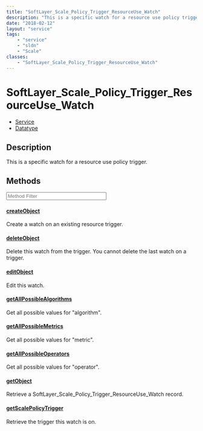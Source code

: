 ```yaml
---
title: "SoftLayer_Scale_Policy_Trigger_ResourceUse_Watch"
description: "This is a specific watch for a resource use policy trigger."
date: "2018-02-12"
layout: "service"
tags:
    - "service"
    - "sldn"
    - "Scale"
classes:
    - "SoftLayer_Scale_Policy_Trigger_ResourceUse_Watch"
---
```

# SoftLayer_Scale_Policy_Trigger_ResourceUse_Watch
<div id='service-datatype'>
    <ul id='sldn-reference-tabs'>
    <li id='service'> <a href='/reference/services/SoftLayer_Scale_Policy_Trigger_ResourceUse_Watch' >Service</a></li>    <li id='datatype'> <a href='/reference/datatypes/SoftLayer_Scale_Policy_Trigger_ResourceUse_Watch' >Datatype</a></li>
    </ul>
</div>

## Description


This is a specific watch for a resource use policy trigger.



        
<div id="properties" class="content service-content">

## Methods

<div class="view-filters">
    <div class="clearfix">
        <div class="search-input-box">
            <input placeholder="Method Filter" onkeyup="titleSearch(inputId='edit-combine', divId='method-div', elementClass='method-row')" 
                type="text" id="edit-combine" value="" size="30" maxlength="128" class="form-text">
        </div>
    </div>
</div>

<div id="method-div">

<div class="method-row">

#### [createObject](/reference/services/SoftLayer_Scale_Policy_Trigger_ResourceUse_Watch/createObject)
Create a watch on an existing resource trigger.

</div>

<div class="method-row">

#### [deleteObject](/reference/services/SoftLayer_Scale_Policy_Trigger_ResourceUse_Watch/deleteObject)
Delete this watch from the trigger. You cannot delete the last watch on a trigger. 

</div>

<div class="method-row">

#### [editObject](/reference/services/SoftLayer_Scale_Policy_Trigger_ResourceUse_Watch/editObject)
Edit this watch.

</div>

<div class="method-row">

#### [getAllPossibleAlgorithms](/reference/services/SoftLayer_Scale_Policy_Trigger_ResourceUse_Watch/getAllPossibleAlgorithms)
Get all possible values for "algorithm".

</div>

<div class="method-row">

#### [getAllPossibleMetrics](/reference/services/SoftLayer_Scale_Policy_Trigger_ResourceUse_Watch/getAllPossibleMetrics)
Get all possible values for "metric".

</div>

<div class="method-row">

#### [getAllPossibleOperators](/reference/services/SoftLayer_Scale_Policy_Trigger_ResourceUse_Watch/getAllPossibleOperators)
Get all possible values for "operator".

</div>

<div class="method-row">

#### [getObject](/reference/services/SoftLayer_Scale_Policy_Trigger_ResourceUse_Watch/getObject)
Retrieve a SoftLayer_Scale_Policy_Trigger_ResourceUse_Watch record.

</div>

<div class="method-row">

#### [getScalePolicyTrigger](/reference/services/SoftLayer_Scale_Policy_Trigger_ResourceUse_Watch/getScalePolicyTrigger)
Retrieve the trigger this watch is on.

</div>
</div>

</div>

